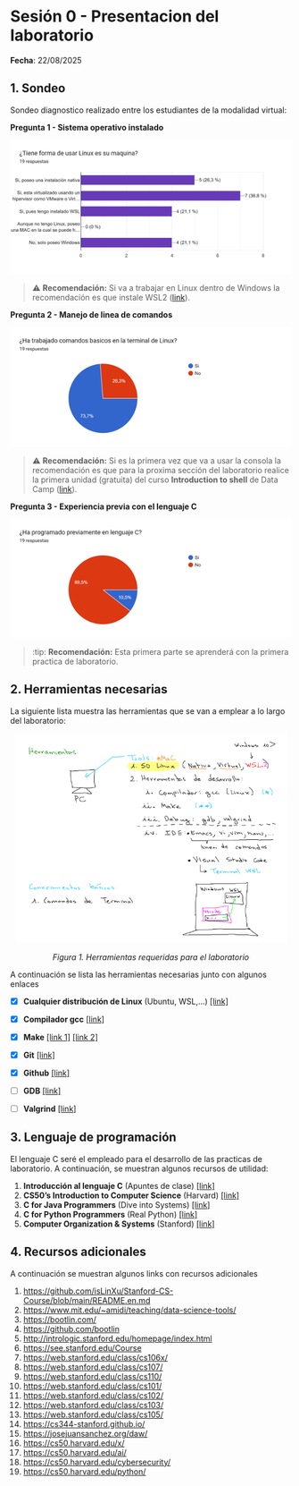 # Sesión 0 - Presentacion del laboratorio

**Fecha**: 22/08/2025

## 1. Sondeo

Sondeo diagnostico realizado entre los estudiantes de la modalidad virtual:

**Pregunta 1 - Sistema operativo instalado**

<p align="center">
    <img src="images/encuesta/so_instalado.png" alt="im">
</p>

> :warning: **Recomendación:** Si va a trabajar en Linux dentro de Windows la recomendación es que instale WSL2 ([link](https://learn.microsoft.com/es-es/windows/wsl/install)).

**Pregunta 2 - Manejo de linea de comandos**

<p align="center">
    <img src="images/encuesta/linux.png" alt="im">
</p>

> :warning: **Recomendación:** Si es la primera vez que va a usar la consola la recomendación es que para la proxima sección del laboratorio realice la primera unidad (gratuita) del curso **Introduction to shell** de Data Camp ([link](https://www.datacamp.com/courses/introduction-to-shell)).

**Pregunta 3 - Experiencia previa con el lenguaje C**

<p align="center">
    <img src="images/encuesta/lenguaje_c.png" alt="im">
</p>

> :tip: **Recomendación:** Esta primera parte se aprenderá con la primera practica de laboratorio.

## 2. Herramientas necesarias

La siguiente lista muestra las herramientas que se van a emplear a lo largo del laboratorio:

<p align="center">
    <img src="images/herramientas.png" alt="herramientas">
</p>
<p align="center"><em>Figura 1. Herramientas requeridas para el laboratorio</em></p>

A continuación se lista las herramientas necesarias junto con algunos enlaces

- [x] **Cualquier distribución de Linux** (Ubuntu, WSL,...) [[link]](https://udea-so.github.io/udea-so/docs/laboratorio/tutoriales/herramientas/linux/)
- [x] **Compilador gcc** [[link]](https://udea-so.github.io/udea-so/docs/laboratorio/tutoriales/herramientas/gcc/)
- [x] **Make** [[link 1]](https://makefiletutorial.com/) [[link 2]](https://github.com/vampy/Makefile)
- [x] **Git** [[link]](https://learn.microsoft.com/es-es/training/modules/intro-to-git/)
- [x] **Github** [[link]](https://learn.microsoft.com/es-es/training/modules/introduction-to-github/)
- [ ] **GDB** [[link]](https://udea-so.github.io/udea-so/docs/laboratorio/tutoriales/herramientas/gdb)
- [ ] **Valgrind** [[link]](https://udea-so.github.io/udea-so/docs/laboratorio/tutoriales/herramientas/valgrinds)


## 3. Lenguaje de programación

El lenguaje C seré el empleado para el desarrollo de las practicas de laboratorio. A continuación, se muestran algunos recursos de utilidad:

1. **Introducción al lenguaje C** (Apuntes de clase)  [[link]](https://udea-so.github.io/intro-c/intro.html)
2. **CS50’s Introduction to Computer Science** (Harvard) [[link]](https://cs50.harvard.edu/summer/2025/)
3. **C for Java Programmers** (Dive into Systems) [[link]](https://diveintosystems.org/book/Appendix1/index.html)
4. **C for Python Programmers** (Real Python) [[link]](https://realpython.com/c-for-python-programmers/)
5. **Computer Organization & Systems** (Stanford) [[link]](https://web.stanford.edu/class/archive/cs/cs107/cs107.1258/) 

## 4. Recursos adicionales

A continuación se muestran algunos links con recursos adicionales

1. https://github.com/isLinXu/Stanford-CS-Course/blob/main/README.en.md
2. https://www.mit.edu/~amidi/teaching/data-science-tools/
3. https://bootlin.com/
4. https://github.com/bootlin
5. http://intrologic.stanford.edu/homepage/index.html
6. https://see.stanford.edu/Course
7. https://web.stanford.edu/class/cs106x/
8. https://web.stanford.edu/class/cs107/
9. https://web.stanford.edu/class/cs110/
10. https://web.stanford.edu/class/cs101/
11. https://web.stanford.edu/class/cs102/
12. https://web.stanford.edu/class/cs103/
13. https://web.stanford.edu/class/cs105/
14. https://cs344-stanford.github.io/
15. https://josejuansanchez.org/daw/
16. https://cs50.harvard.edu/x/
17. https://cs50.harvard.edu/ai/
18. https://cs50.harvard.edu/cybersecurity/
19. https://cs50.harvard.edu/python/
